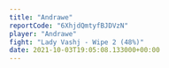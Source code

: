 ```yaml
---
title: "Andrawe"
reportCode: "6XhjdQmtyfBJDVzN"
player: "Andrawe"
fight: "Lady Vashj - Wipe 2 (48%)"
date: 2021-10-03T19:05:08.133000+00:00
---
```

